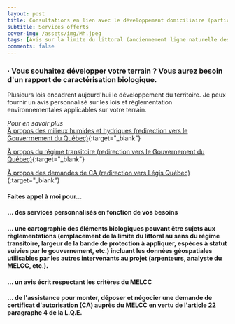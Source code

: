 ```yaml
---
layout: post
title: Consultations en lien avec le développement domiciliaire (particuliers et promoteurs)
subtitle: Services offerts
cover-img: /assets/img/Mh.jpeg
tags: [Avis sur la limite du littoral (anciennement ligne naturelle des hautes eaux), Caractérisation biologique conforme aux normes du MELCC, Demande de certification d'autorisation en vertu de l'article 22 paragraphe 4 de la L.Q.E.]
comments: false
---
```


### · Vous souhaitez développer votre terrain ? Vous aurez besoin d'un rapport de caractérisation biologique.

Plusieurs lois encadrent aujourd'hui le développement du territoire. Je peux fournir un avis personnalisé sur les lois et règlementation environnementales applicables sur votre terrain. 

*Pour en savoir plus*  
[À propos des milieux humides et hydriques (redirection vers le Gouverrnement du Québec)](https://www.environnement.gouv.qc.ca/eau/rives/milieuxhumides.htm){:target="_blank"}

[À propos du régime transitoire (redirection vers le Gouvernement du Québec)](https://www.quebec.ca/gouvernement/politiques-orientations/plan-de-protection-du-territoire-face-aux-inondations/gestion-rives-littoral-zones-inondables/projet-regime-transitoire-gestion-zones-inondables-rives-littoral){:target="_blank"}

[À propos des demandes de CA (redirection vers Légis Québec)](https://www.legisquebec.gouv.qc.ca/fr/version/lc/Q-2?code=se:22&historique=20221111#20221111){:target="_blank"}

#### Faites appel à moi pour... 
#### ... des services personnalisés en fonction de vos besoins
#### ... une cartographie des éléments biologiques pouvant être sujets aux règlementations (emplacement de la limite du littoral au sens du régime transitoire, largeur de la bande de protection à appliquer, espèces à statut suivies par le gouvernement, etc.) incluant les données géospatiales utilisables par les autres intervenants au projet (arpenteurs, analyste du MELCC, etc.).
#### ... un avis écrit respectant les critères du MELCC
#### ... de l'assistance pour monter, déposer et négocier une demande de certificat d'autorisation (CA) auprès du MELCC en vertu de l'article 22 paragraphe 4 de la L.Q.E.
